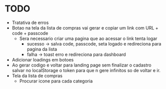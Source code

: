 # TODO

- Tratativa de erros
- Botao na tela da lista de compras vai gerar e copiar um link com URL + code + passcode
    - Sera necessario criar uma pagina que ao acessar o link tenta logar
        - sucesso -> salva code, passcode, seta logado e redireciona para pagina da lista
        - falha -> toast erro e redireciona para dashboard
- Adicionar loadings em botoes
- Ao gerar codigo e voltar para landing page sem finalizar o cadastro salvar no localStorage o token para que n gere
  infinitos so de voltar e ir.
- Tela da lista de compras
    - Procurar icone para cada categoria